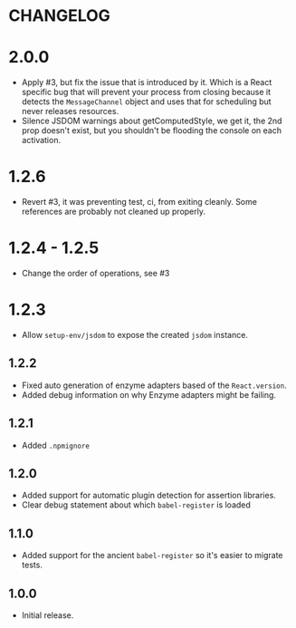# CHANGELOG

# 2.0.0

- Apply #3, but fix the issue that is introduced by it. Which is a React
  specific bug that will prevent your process from closing because it
  detects the `MessageChannel` object and uses that for scheduling but never
  releases resources.
- Silence JSDOM warnings about getComputedStyle, we get it, the 2nd prop
  doesn't exist, but you shouldn't be flooding the console on each activation.

# 1.2.6

- Revert #3, it was preventing test, ci, from exiting cleanly. Some references
  are probably not cleaned up properly.

# 1.2.4 - 1.2.5

- Change the order of operations, see #3

# 1.2.3

- Allow `setup-env/jsdom` to expose the created `jsdom` instance.

## 1.2.2

- Fixed auto generation of enzyme adapters based of the `React.version`.
- Added debug information on why Enzyme adapters might be failing.

## 1.2.1

- Added `.npmignore`

## 1.2.0

- Added support for automatic plugin detection for assertion libraries.
- Clear debug statement about which `babel-register` is loaded

## 1.1.0

- Added support for the ancient `babel-register` so it's easier to migrate
  tests.

## 1.0.0

- Initial release.
